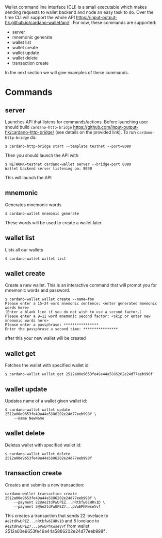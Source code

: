Wallet command line interface (CLI) is a small executable which makes sending requests to wallet backend and node an easy task to do. Over the time CLI will support the whole API https://input-output-hk.github.io/cardano-wallet/api/ . For now, these commands are supported:
 * server
 * mnemonic generate
 * wallet list
 * wallet create
 * wallet update
 * wallet delete
 * transaction create

In the next section we will give examples of these commands.

# Commands

## server

Launches API that listens for commands/actions. Before launching user should build `cardano-http-bridge` https://github.com/input-output-hk/cardano-http-bridge/ (see details on the provided link). To run `cardano-http-bridge` do:

```
$ cardano-http-bridge start --template testnet --port=8080
```

Then you should launch the API with:

```
$ NETWORK=testnet cardano-wallet server --bridge-port 8080
Wallet backend server listening on: 8090
```

This will launch the API

## mnemonic

Generates mnemonic words

```
$ cardano-wallet mnemonic generate
```

These words will be used to create a wallet later.

## wallet list

Lists all our wallets

```
$ cardano-wallet wallet list
```

## wallet create

Create a new wallet. This is an interactive command that will prompt you for mnemonic words and password.

```
$ cardano-wallet wallet create --name=foo
Please enter a 15–24 word mnemonic sentence: <enter generated mnemonic words here>
(Enter a blank line if you do not wish to use a second factor.)
Please enter a 9–12 word mnemonic second factor: <skip or enter new mnemonic words here>
Please enter a passphrase: ****************
Enter the passphrase a second time: ****************
```

after this your new wallet will be created

## wallet get

Fetches the wallet with specified wallet id:

```
$ cardano-wallet wallet get 2512a00e9653fe49a44a5886202e24d77eeb998f
```

## wallet update

Updates name of a wallet given wallet id:

```
$ cardano-wallet wallet update 2512a00e9653fe49a44a5886202e24d77eeb998f \
    --name NewName
```

## wallet delete

Deletes wallet with specified wallet id:

```
$ cardano-wallet wallet delete 2512a00e9653fe49a44a5886202e24d77eeb998f
```

## transaction create

Creates and submits a new transaction:

```
cardano-wallet transaction create 2512a00e9653fe49a44a5886202e24d77eeb998f \
    --payment 22@Ae2tdPwUPEZ...nRtbfw6EHRv1D \
    --payment 5@Ae2tdPwUPEZ7...pVwEPhKwseVvf
```

This creates a transaction that sends 22 lovelace to `Ae2tdPwUPEZ...nRtbfw6EHRv1D` and 5 lovelace to `Ae2tdPwUPEZ7...pVwEPhKwseVvf` from wallet 2512a00e9653fe49a44a5886202e24d77eeb998f .

